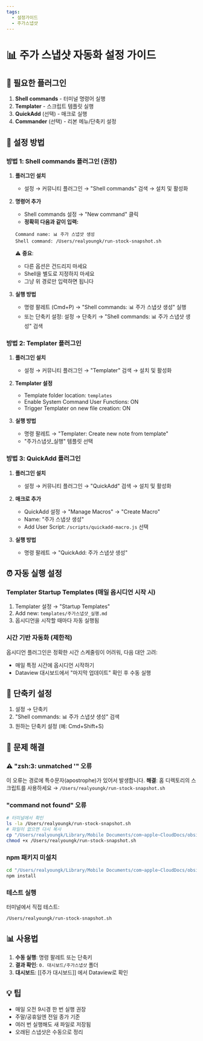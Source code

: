 ```yaml
---
tags:
  - 설정가이드
  - 주가스냅샷
---
```


# 📊 주가 스냅샷 자동화 설정 가이드

## 🔌 필요한 플러그인

1. **Shell commands** - 터미널 명령어 실행
2. **Templater** - 스크립트 템플릿 실행
3. **QuickAdd** (선택) - 매크로 실행
4. **Commander** (선택) - 리본 메뉴/단축키 설정

## 📝 설정 방법

### 방법 1: Shell commands 플러그인 (권장)

1. **플러그인 설치**
   - 설정 → 커뮤니티 플러그인 → "Shell commands" 검색 → 설치 및 활성화

2. **명령어 추가**
   - Shell commands 설정 → "New command" 클릭
   - **정확히 다음과 같이 입력:**
   
   ```
   Command name: 📊 주가 스냅샷 생성
   Shell command: /Users/realyoungk/run-stock-snapshot.sh
   ```
   
   ⚠️ **중요**: 
   - 다른 옵션은 건드리지 마세요
   - Shell을 별도로 지정하지 마세요
   - 그냥 위 경로만 입력하면 됩니다

3. **실행 방법**
   - 명령 팔레트 (Cmd+P) → "Shell commands: 📊 주가 스냅샷 생성" 실행
   - 또는 단축키 설정: 설정 → 단축키 → "Shell commands: 📊 주가 스냅샷 생성" 검색

### 방법 2: Templater 플러그인

1. **플러그인 설치**
   - 설정 → 커뮤니티 플러그인 → "Templater" 검색 → 설치 및 활성화

2. **Templater 설정**
   - Template folder location: `templates`
   - Enable System Command User Functions: ON
   - Trigger Templater on new file creation: ON

3. **실행 방법**
   - 명령 팔레트 → "Templater: Create new note from template"
   - "주가스냅샷_실행" 템플릿 선택

### 방법 3: QuickAdd 플러그인

1. **플러그인 설치**
   - 설정 → 커뮤니티 플러그인 → "QuickAdd" 검색 → 설치 및 활성화

2. **매크로 추가**
   - QuickAdd 설정 → "Manage Macros" → "Create Macro"
   - Name: "주가 스냅샷 생성"
   - Add User Script: `/scripts/quickadd-macro.js` 선택

3. **실행 방법**
   - 명령 팔레트 → "QuickAdd: 주가 스냅샷 생성"

## ⏰ 자동 실행 설정

### Templater Startup Templates (매일 옵시디언 시작 시)

1. Templater 설정 → "Startup Templates"
2. Add new: `templates/주가스냅샷_실행.md`
3. 옵시디언을 시작할 때마다 자동 실행됨

### 시간 기반 자동화 (제한적)

옵시디언 플러그인은 정확한 시간 스케줄링이 어려워, 다음 대안 고려:
- 매일 특정 시간에 옵시디언 시작하기
- Dataview 대시보드에서 "마지막 업데이트" 확인 후 수동 실행

## 🎯 단축키 설정

1. 설정 → 단축키
2. "Shell commands: 📊 주가 스냅샷 생성" 검색
3. 원하는 단축키 설정 (예: Cmd+Shift+S)

## 🔧 문제 해결

### ⚠️ "zsh:3: unmatched '" 오류
이 오류는 경로에 특수문자(apostrophe)가 있어서 발생합니다.
**해결**: 홈 디렉토리의 스크립트를 사용하세요 → `/Users/realyoungk/run-stock-snapshot.sh`

### "command not found" 오류
```bash
# 터미널에서 확인
ls -la /Users/realyoungk/run-stock-snapshot.sh
# 파일이 없으면 다시 복사
cp "/Users/realyoungk/Library/Mobile Documents/com~apple~CloudDocs/obsidian/realyoungk's volt/run-stock-snapshot.sh" /Users/realyoungk/
chmod +x /Users/realyoungk/run-stock-snapshot.sh
```

### npm 패키지 미설치
```bash
cd "/Users/realyoungk/Library/Mobile Documents/com~apple~CloudDocs/obsidian/realyoungk's volt/scripts"
npm install
```

### 테스트 실행
터미널에서 직접 테스트:
```bash
/Users/realyoungk/run-stock-snapshot.sh
```

## 📊 사용법

1. **수동 실행**: 명령 팔레트 또는 단축키
2. **결과 확인**: `0. 대시보드/주가스냅샷` 폴더
3. **대시보드**: [[주가 대시보드]] 에서 Dataview로 확인

## 💡 팁

- 매일 오전 9시경 한 번 실행 권장
- 주말/공휴일엔 전일 종가 기준
- 여러 번 실행해도 새 파일로 저장됨
- 오래된 스냅샷은 수동으로 정리
